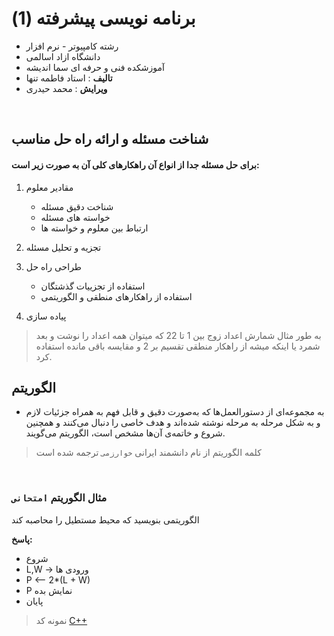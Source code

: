 <link rel="stylesheet" href="style.css">

# برنامه نویسی پیشرفته (1)

- رشته کامپیوتر - نرم افزار
- دانشگاه ازاد اسالمی
- آموزشکده فنی و حرفه ای سما اندیشه
- **تالیف** : استاد فاطمه تنها
- **ویرایش** : محمد حیدری

<br>

## شناخت مسئله و ارائه راه حل مناسب
#### برای حل مسئله جدا از انواع آن راهکارهای کلی آن به صورت زیر است:

1. مقادیر معلوم
    - شناخت دقیق مسئله 
    - خواسته های مسئله
    - ارتباط بین معلوم و خواسته ها

2. تجزیه و تحلیل مسئله

3. طراحی راه حل
    - استفاده از تجزییات گذشتگان
    - استفاده از راهکارهای منطقی و الگوریتمی

4. پیاده سازی

> به طور مثال شمارش اعداد زوج بین 1 تا 22 که میتوان همه اعداد را نوشت و بعد شمرد
> یا اینکه میشه از راهکار منطقی تقسیم بر 2 و مقایسه باقی مانده استفاده کرد.

## الگوریتم

- به مجموعه‌ای از دستورالعمل‌ها که به‌صورت دقیق و قابل فهم به همراه جزئیات لازم و به شکل مرحله به مرحله نوشته شده‌اند و هدف خاصی را دنبال می‌کنند و همچنین شروع و خاتمه‌ی آن‌ها مشخص است، الگوریتم می‌گویند.

> کلمه الگوریتم از نام دانشمند ایرانی `خوارزمی` ترجمه شده است 

<br>

### مثال الگوریتم `امتحانی`

الگوریتمی بنویسید که محیط مستطیل را محاصبه کند

**پاسخ:**

- شروع
- L,W -> ورودی ها
- P <-- 2*(L + W)
- P نمایش بده
- پایان

> نمونه کد
> [C++](cpp/RectanglePerimeter.cpp) 